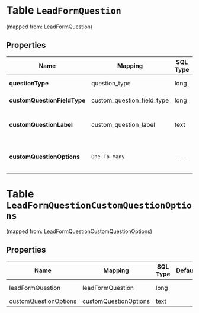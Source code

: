 
# Table `LeadFormQuestion`
(mapped from: LeadFormQuestion)

## Properties
Name | Mapping | SQL Type | Default | Type | Description | Notes
---- | ------- | -------- | ------- | ---- | ----------- | -----
**questionType** | question_type | long |  | [**LeadFormQuestionType**](LeadFormQuestionType.md) |  |  [optional] [foreignkey]
**customQuestionFieldType** | custom_question_field_type | long |  | [**LeadFormQuestionFieldType**](LeadFormQuestionFieldType.md) |  |  [optional] [foreignkey]
**customQuestionLabel** | custom_question_label | text |  | **kotlin.String** | Question label for a custom question. |  [optional]
**customQuestionOptions** | `One-To-Many` | `----` | `----`  | **kotlin.Array&lt;kotlin.String&gt;** | Question options for a custom question. |  [optional]





# **Table `LeadFormQuestionCustomQuestionOptions`**
(mapped from: LeadFormQuestionCustomQuestionOptions)

## Properties
Name | Mapping | SQL Type | Default | Type | Description | Notes
---- | ------- | -------- | ------- | ---- | ----------- | -----
leadFormQuestion | leadFormQuestion | long | | kotlin.Long | Primary Key | *one*
customQuestionOptions | customQuestionOptions | text | | kotlin.String | Foreign Key | *many*




